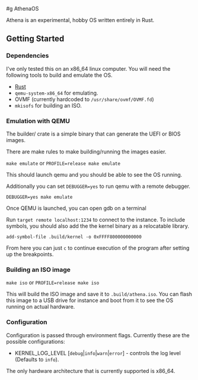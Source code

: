 #g AthenaOS

Athena is an experimental, hobby OS written entirely in Rust.

## Getting Started

### Dependencies

I've only tested this on an x86_64 linux computer. You will need the following
tools to build and emulate the OS.

* [Rust](https://rustup.rs/)
* `qemu-system-x86_64` for emulating.
* OVMF (currently hardcoded to `/usr/share/ovmf/OVMF.fd`)
* `mkisofs` for building an ISO.

### Emulation with QEMU

The builder/ crate is a simple binary that can generate the UEFI or BIOS images.

There are make rules to make building/running the images easier.

`make emulate` or `PROFILE=release make emulate`

This should launch qemu and you should be able to see the OS running.

Additionally you can set `DEBUGGER=yes` to run qemu with a remote debugger.

`DEBUGGER=yes make emulate`

Once QEMU is launched, you can open gdb on a terminal

Run `target remote localhost:1234` to connect to the instance. To include
symbols, you should also add the the kernel binary as a relocatable library.

`add-symbol-file .build/kernel -o 0xFFFF800000000000`

From here you can just `c` to continue execution of the program after setting
up the breakpoints.

### Building an ISO image

`make iso` or `PROFILE=release make iso`

This will build the ISO image and save it to `.build/athena.iso`. You can flash this
image to a USB drive for instance and boot from it to see the OS running on
actual hardware.

### Configuration

Configuration is passed through environment flags. Currently
these are the possible configurations:

* KERNEL_LOG_LEVEL [`debug`|`info`|`warn`|`error`] - controls the log level
(Defaults to `info`).

The only hardware architecture that is currently supported is x86_64.
